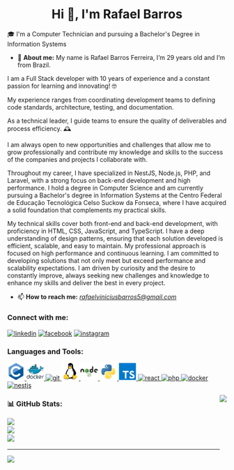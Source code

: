 <h1 align="center">Hi 👋, I'm Rafael Barros</h1>
<p align="left">🎓 I'm a Computer Technician and pursuing a Bachelor's Degree in Information Systems</p>

- 💬 **About me:** My name is Rafael Barros Ferreira, I’m 29 years old and I’m from Brazil.

I am a Full Stack developer with 10 years of experience and a constant passion for learning and innovating! 🤓

My experience ranges from coordinating development teams to defining code standards, architecture, testing, and documentation. 

As a technical leader, I guide teams to ensure the quality of deliverables and process efficiency. 🕰️

I am always open to new opportunities and challenges that allow me to grow professionally and contribute my knowledge and skills to the success of the companies and projects I collaborate with.

Throughout my career, I have specialized in NestJS, Node.js, PHP, and Laravel, with a strong focus on back-end development and high performance. I hold a degree in Computer Science and am currently pursuing a Bachelor's degree in Information Systems at the Centro Federal de Educação Tecnológica Celso Suckow da Fonseca, where I have acquired a solid foundation that complements my practical skills.

My technical skills cover both front-end and back-end development, with proficiency in HTML, CSS, JavaScript, and TypeScript. I have a deep understanding of design patterns, ensuring that each solution developed is efficient, scalable, and easy to maintain. My professional approach is focused on high performance and continuous learning. I am committed to developing solutions that not only meet but exceed performance and scalability expectations. I am driven by curiosity and the desire to constantly improve, always seeking new challenges and knowledge to enhance my skills and deliver the best in every project.

- 📫 **How to reach me:** *rafaelviniciusbarros5@gmail.com*

<h3 align="left">Connect with me:</h3>
<p align="left">
<a href="https://www.linkedin.com/in/rafael-vinicius-barros-ferreira-974598120/" target="blank"><img align="center" src="https://raw.githubusercontent.com/rahuldkjain/github-profile-readme-generator/master/src/images/icons/Social/linked-in-alt.svg" alt="linkedin" height="30" width="40" /></a>
<a href="https://www.facebook.com/rafael.viniciusbarros/" target="blank"><img align="center" src="https://raw.githubusercontent.com/rahuldkjain/github-profile-readme-generator/master/src/images/icons/Social/facebook.svg" alt="facebook" height="30" width="40" /></a>
<a href="https://www.instagram.com/rafaelviniciusbarros/" target="blank"><img align="center" src="https://raw.githubusercontent.com/rahuldkjain/github-profile-readme-generator/master/src/images/icons/Social/instagram.svg" alt="instagram" height="30" width="40" /></a>
</p>

<h3 align="left">Languages and Tools:</h3>
<p align="left">
<a href="https://www.cprogramming.com/" target="_blank" rel="noreferrer">
    <img src="https://raw.githubusercontent.com/devicons/devicon/master/icons/c/c-original.svg" alt="c" width="40" height="40"/>
</a>
<a href="https://www.docker.com/" target="_blank" rel="noreferrer">
    <img src="https://raw.githubusercontent.com/devicons/devicon/master/icons/docker/docker-original-wordmark.svg" alt="docker" width="40" height="40"/>
</a>
<a href="https://git-scm.com/" target="_blank" rel="noreferrer">
    <img src="https://www.vectorlogo.zone/logos/git-scm/git-scm-icon.svg" alt="git" width="40" height="40"/>
</a>
<a href="https://www.linux.org/" target="_blank" rel="noreferrer">
    <img src="https://raw.githubusercontent.com/devicons/devicon/master/icons/linux/linux-original.svg" alt="linux" width="40" height="40"/>
</a>
<a href="https://nodejs.org" target="_blank" rel="noreferrer">
    <img src="https://raw.githubusercontent.com/devicons/devicon/master/icons/nodejs/nodejs-original-wordmark.svg" alt="nodejs" width="40" height="40"/>
</a>
<a href="https://www.python.org" target="_blank" rel="noreferrer">
    <img src="https://raw.githubusercontent.com/devicons/devicon/master/icons/python/python-original.svg" alt="python" width="40" height="40"/>
</a>
<a href="https://www.typescriptlang.org/" target="_blank" rel="noreferrer">
    <img src="https://raw.githubusercontent.com/devicons/devicon/master/icons/typescript/typescript-original.svg" alt="typescript" width="40" height="40"/>
</a>
<a href="https://react.dev/" target="_blank" rel="noreferrer">
    <img src="https://img.icons8.com/plasticine/100/000000/react.png" alt="react" width="40" height="40"/>
</a>
<a href="https://www.php.net/" target="_blank" rel="noreferrer">
    <img src="https://img.icons8.com/offices/80/000000/php-logo.png" alt="php" width="40" height="40"/>
</a>
<a href="https://www.docker.com/" target="_blank" rel="noreferrer">
    <img src="https://img.icons8.com/color/48/000000/docker.png" alt="docker" width="40" height="40"/>
</a>
<a href="https://nestjs.com/" target="_blank" rel="noreferrer">
    <img src="https://img.icons8.com/color/48/000000/nestjs.png" alt="nestjs" width="40" height="40"/>
</a>
</p>

<img align="right" height="150" src="https://i.pinimg.com/originals/ab/53/c3/ab53c3258caa5c3c691b4de46cb5ad88.gif" />

### 📊 GitHub Stats:
![](https://github-readme-stats.vercel.app/api?username=RVBF&theme=white-green&hide_border=true&include_all_commits=true&count_private=true)<br/>
![](https://github-readme-streak-stats.herokuapp.com/?user=RVBF&theme=white-green&hide_border=true)<br/>
![](https://github-readme-stats.vercel.app/api/top-langs/?username=RVBF&theme=white-green&hide_border=true&include_all_commits=true&count_private=true&layout=compact)

---
[![](https://visitcount.itsvg.in/api?id=RVBF&icon=0&color=0)](https://visitcount.itsvg.in)

<!-- Proudly created with GPRM ( https://gprm.itsvg.in ) -->
